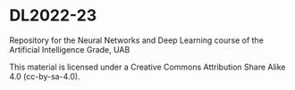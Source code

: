 # DL2022-23
Repository for the Neural Networks and Deep Learning course of the Artificial Intelligence Grade, UAB


This material is licensed under a Creative Commons Attribution Share Alike 4.0	(cc-by-sa-4.0).
